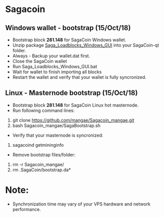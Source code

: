 # Sagacoin
## Windows wallet - bootstrap (15/Oct/18)
- Bootstrap block **281.148** for SagaCoin Windows wallet.
- Unzip package [Saga_Loadblocks_Windows_GUI](https://drive.google.com/file/d/1Pzti9PFmR_UOWChVaAN2667k43u2B8JG/view?usp=sharing) into your SagaCoin-qt folder.
- Always - Backup your wallet.dat first.
- Close the SagaCoin wallet
- Run Saga_Loadblocks_Windows_GUI.bat
- Wait for wallet to finish importing all blocks
- Restart the wallet and verify that your wallet is fully syncronized.

## Linux - Masternode bootstrap (15/Oct/18)
- Bootstrap block **281.148** for SagaCoin Linux hot masternode.
- Run following command lines:
1. git clone https://github.com/mangae/Sagacoin_mangae.git
2. bash Sagacoin_mangae/SagaBootstrap.sh
- Verify that your masternode is syncronized:
1. sagacoind getmininginfo
- Remove bootstrap files/folder:
1. rm -r Sagacoin_mangae/
2. rm .SagaCoin/bootstrap.da*

# Note:
- Synchronization time may vary of your VPS hardware and network performance.
